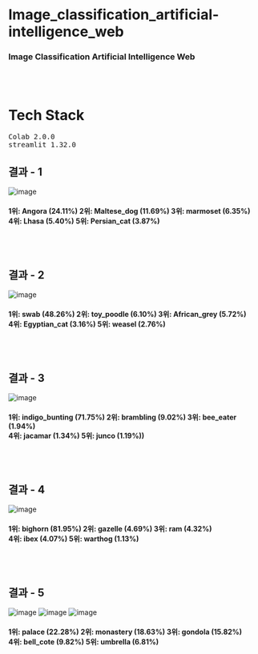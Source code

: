 # Image_classification_artificial-intelligence_web
### Image Classification Artificial Intelligence Web
<br>
<br>

# Tech Stack
<pre>
Colab 2.0.0
streamlit 1.32.0
</pre>

## 결과 - 1
![image](https://github.com/dlwnsgur9242/Image_classification_artificial-intelligence_web/assets/90494150/8b874932-511d-4059-8b30-25392196e4a9)
<br>
<h4>1위: Angora (24.11%) 2위: Maltese_dog (11.69%)  3위: marmoset (6.35%)
    <br>4위: Lhasa (5.40%)   5위: Persian_cat (3.87%)</h4>
<br>
<br>

## 결과 - 2
![image](https://github.com/dlwnsgur9242/Image_classification_artificial-intelligence_web/assets/90494150/29cecb40-12f7-4cde-a666-55778e827ec4)
<br>
<h4>1위: swab (48.26%) 2위: toy_poodle (6.10%) 3위: African_grey (5.72%)
    <br>4위: Egyptian_cat (3.16%) 5위: weasel (2.76%)</h4>
<br>
<br>

## 결과 - 3
![image](https://github.com/dlwnsgur9242/Image_classification_artificial-intelligence_web/assets/90494150/c845b12a-321d-48c4-b368-cd5c3b14ff5f)
<br>
<h4>1위: indigo_bunting (71.75%) 2위: brambling (9.02%) 3위: bee_eater (1.94%)
    <br>4위: jacamar (1.34%)  5위: junco (1.19%))</h4>
<br>
<br>

## 결과 - 4  
![image](https://github.com/dlwnsgur9242/Image_classification_artificial-intelligence_web/assets/90494150/ee685bd5-87bf-4760-b1f8-e809a5c00ec8)
<br>
<h4>1위: bighorn (81.95%)  2위: gazelle (4.69%)  3위: ram (4.32%)
    <br>4위: ibex (4.07%)   5위: warthog (1.13%)</h4>
<br>
<br>

## 결과 - 5  
![image](https://github.com/dlwnsgur9242/Image_classification_artificial-intelligence_web/assets/90494150/a6b891cb-b93c-49fa-b109-297d7fa0300c)
![image](https://github.com/dlwnsgur9242/Image_classification_artificial-intelligence_web/assets/90494150/074aaf06-5f63-4ee8-876b-cc718789e187)
![image](https://github.com/dlwnsgur9242/Image_classification_artificial-intelligence_web/assets/90494150/bc0fbe01-308f-4c48-8e7e-248e6a70e86e)
<br>
<h4>1위: palace (22.28%)  2위: monastery (18.63%)  3위: gondola (15.82%)
    <br>4위: bell_cote (9.82%)  5위: umbrella (6.81%)</h4>
<br>
<br>

